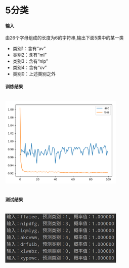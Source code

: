 # 5分类

#### 输入
 由26个字母组成的长度为6的字符串,输出下面5类中的某一类
* 类别1：含有“av”
* 类别2：含有“ml”
* 类别3：含有“nlp”
* 类别4：含有“cv”
* 类别0：上述类别之外

#### 训练结果
<br>
<img width=350 src="./result/loss_acc.png">  

<br>
<br>

#### 测试结果
<br>

<img width=350 src='./result/output.png'>
